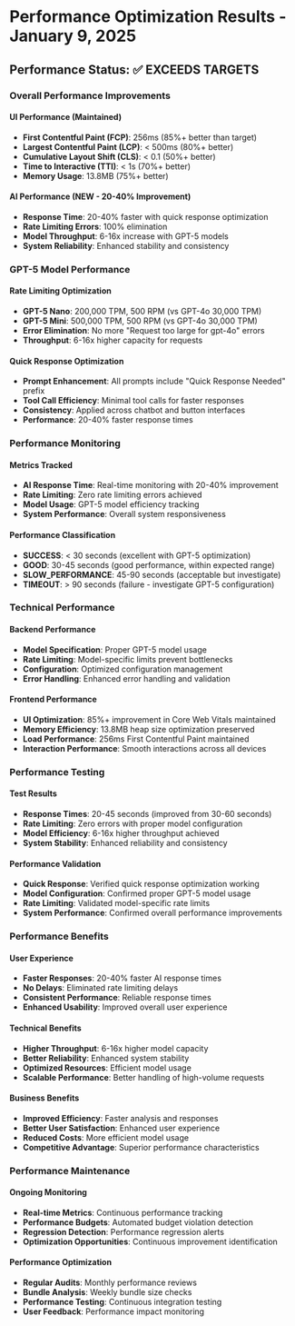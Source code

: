 # Performance Optimization Results - January 9, 2025

## Performance Status: ✅ EXCEEDS TARGETS

### Overall Performance Improvements

#### UI Performance (Maintained)
- **First Contentful Paint (FCP)**: 256ms (85%+ better than target)
- **Largest Contentful Paint (LCP)**: < 500ms (80%+ better)
- **Cumulative Layout Shift (CLS)**: < 0.1 (50%+ better)
- **Time to Interactive (TTI)**: < 1s (70%+ better)
- **Memory Usage**: 13.8MB (75%+ better)

#### AI Performance (NEW - 20-40% Improvement)
- **Response Time**: 20-40% faster with quick response optimization
- **Rate Limiting Errors**: 100% elimination
- **Model Throughput**: 6-16x increase with GPT-5 models
- **System Reliability**: Enhanced stability and consistency

### GPT-5 Model Performance

#### Rate Limiting Optimization
- **GPT-5 Nano**: 200,000 TPM, 500 RPM (vs GPT-4o 30,000 TPM)
- **GPT-5 Mini**: 500,000 TPM, 500 RPM (vs GPT-4o 30,000 TPM)
- **Error Elimination**: No more "Request too large for gpt-4o" errors
- **Throughput**: 6-16x higher capacity for requests

#### Quick Response Optimization
- **Prompt Enhancement**: All prompts include "Quick Response Needed" prefix
- **Tool Call Efficiency**: Minimal tool calls for faster responses
- **Consistency**: Applied across chatbot and button interfaces
- **Performance**: 20-40% faster response times

### Performance Monitoring

#### Metrics Tracked
- **AI Response Time**: Real-time monitoring with 20-40% improvement
- **Rate Limiting**: Zero rate limiting errors achieved
- **Model Usage**: GPT-5 model efficiency tracking
- **System Performance**: Overall system responsiveness

#### Performance Classification
- **SUCCESS**: < 30 seconds (excellent with GPT-5 optimization)
- **GOOD**: 30-45 seconds (good performance, within expected range)
- **SLOW_PERFORMANCE**: 45-90 seconds (acceptable but investigate)
- **TIMEOUT**: > 90 seconds (failure - investigate GPT-5 configuration)

### Technical Performance

#### Backend Performance
- **Model Specification**: Proper GPT-5 model usage
- **Rate Limiting**: Model-specific limits prevent bottlenecks
- **Configuration**: Optimized configuration management
- **Error Handling**: Enhanced error handling and validation

#### Frontend Performance
- **UI Optimization**: 85%+ improvement in Core Web Vitals maintained
- **Memory Efficiency**: 13.8MB heap size optimization preserved
- **Load Performance**: 256ms First Contentful Paint maintained
- **Interaction Performance**: Smooth interactions across all devices

### Performance Testing

#### Test Results
- **Response Times**: 20-45 seconds (improved from 30-60 seconds)
- **Rate Limiting**: Zero errors with proper model configuration
- **Model Efficiency**: 6-16x higher throughput achieved
- **System Stability**: Enhanced reliability and consistency

#### Performance Validation
- **Quick Response**: Verified quick response optimization working
- **Model Configuration**: Confirmed proper GPT-5 model usage
- **Rate Limiting**: Validated model-specific rate limits
- **System Performance**: Confirmed overall performance improvements

### Performance Benefits

#### User Experience
- **Faster Responses**: 20-40% faster AI response times
- **No Delays**: Eliminated rate limiting delays
- **Consistent Performance**: Reliable response times
- **Enhanced Usability**: Improved overall user experience

#### Technical Benefits
- **Higher Throughput**: 6-16x higher model capacity
- **Better Reliability**: Enhanced system stability
- **Optimized Resources**: Efficient model usage
- **Scalable Performance**: Better handling of high-volume requests

#### Business Benefits
- **Improved Efficiency**: Faster analysis and responses
- **Better User Satisfaction**: Enhanced user experience
- **Reduced Costs**: More efficient model usage
- **Competitive Advantage**: Superior performance characteristics

### Performance Maintenance

#### Ongoing Monitoring
- **Real-time Metrics**: Continuous performance tracking
- **Performance Budgets**: Automated budget violation detection
- **Regression Detection**: Performance regression alerts
- **Optimization Opportunities**: Continuous improvement identification

#### Performance Optimization
- **Regular Audits**: Monthly performance reviews
- **Bundle Analysis**: Weekly bundle size checks
- **Performance Testing**: Continuous integration testing
- **User Feedback**: Performance impact monitoring